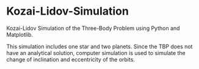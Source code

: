 # Kozai-Lidov-Simulation
Kozai-Lidov Simulation of the Three-Body Problem using Python and Matplotlib. 

This simulation includes one star and two planets. Since the TBP does not have an analytical solution, computer simulation is used to simulate the change of inclination and eccentricity of the orbits.
